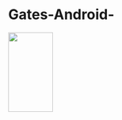 # Gates-Android-
<img src="GameMenuGates.png" width="90" height="160">
                                    


